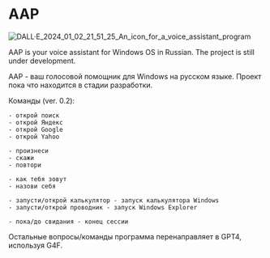 # AAP
![DALL·E_2024_01_02_21_51_25_An_icon_for_a_voice_assistant_program](https://github.com/YellowStranger/AAP/assets/103959725/5f394996-5e8f-46db-a4af-60e198d889bd)

AAP is your voice assistant for Windows OS in Russian. The project is still under development.

AAP - ваш голосовой помощник для Windows на русском языке. Проект пока что находится в стадии разработки. 

Команды (ver. 0.2):

	- открой поиск
	- открой Яндекс
	- открой Google
	- открой Yahoo
	
	- произнеси
	- скажи
	- повтори

  	- как тебя зовут
	- назови себя

  	- запусти/открой калькулятор - запуск калькулятора Windows
	- запусти/открой проводник - запуск Windows Explorer

  	- пока/до свидания - конец сессии
   
   Остальные вопросы/команды программа перенаправляет в GPT4, используя G4F.
